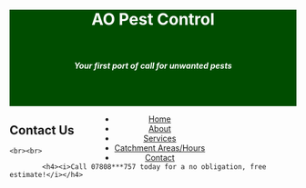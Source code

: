 <head>
<link href="/css/bootstrap.min.css" rel="stylesheet">
	<link href="/style.css" rel="stylesheet" type="text/css"> 
	<script src="/js/jquery.min.js"></script>
	<script src="/js/bootstrap.min.js"></script>
	<link rel="stylesheet" type="text/css" href="/css/dataTables.bootstrap.min.css">
	<link rel="stylesheet" type="text/css" href="/css/datepicker.css">
	<script src="/js/jquery.dataTables.min.js"></script>
	<script src="/js/dataTables.bootstrap.min.js">	</script>
	<script src="/js/bootstrap-checkbox.min.js"></script>
	<script src="/js/bootstrap-datepicker.js"></script>
<style>
#titleDIV {
    width: 100%;
    height: 170px;
    background-color: #004d00;
	color: white;
}

#footerDIV {
    width: 100%;
    height: 40px;
    background-color: #004d00;
	color: white;
}
.container {
    position: relative;
    width: 100%;
    max-width: 900px;
}

.container img {
    width: 100%;
    height: auto;
}

.container .btn {
    position: absolute;
    top: 50%;
    left: 50%;
    transform: translate(-50%, -50%);
    -ms-transform: translate(-50%, -50%);
    background-color: #555;
    color: white;
    font-size: 16px;
    padding: 12px 24px;
    border: none;
    cursor: pointer;
    border-radius: 5px;
    text-align: center;
}

.container .btn:hover {
    background-color: black;
}
.navbar-nav.navbar-center {
    position: absolute;
    left: 50%;
    transform: translatex(-50%);
}
</style>
<script>
function validateForm() {
    var x = document.forms["myForm"]["fname"].value;
    if (x == "") {
        alert("Name must be filled out");
        return false;
    }
}

</script>

</head>

<body>
<div id="titleDIV">
	<div align="center">
		<h1>AO Pest Control</H1>
		<br>	
		<h4><i>Your first port of call for unwanted pests</i></h4>
	</div>
</div>

<div align="center">
<nav class="navbar navbar-default">
  <div class="container-fluid">
    <ul class="nav navbar-nav navbar-center">
      <li><a href="readme2">Home</a></li>
      <li><a href="About">About</a></li>
      <li><a href="services">Services</a></li>
      <li><a href="catchment">Catchment Areas/Hours</a></li>
      <li class="active"><a href="ContactUs">Contact</a></li>
    </ul>
  </div>
</nav>
</div>
<!-- **********************************************
**************************************************
-->
<div class="container">
  <h2>Contact Us</h2>
	
	<br><br>
</div>



<div id="footerDIV">

			<h4><i>Call 07808***757 today for a no obligation, free estimate!</i></h4>
		
</div>

<!-- **********************************************
**************************************************
-->	


</body>
